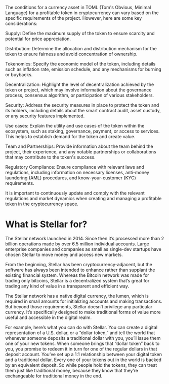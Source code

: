 The conditions for a currency asset in TOML (Tom's Obvious, Minimal Language) for a profitable token in cryptocurrency can vary based on the specific requirements of the project. However, here are some key considerations:

Supply: Define the maximum supply of the token to ensure scarcity and potential for price appreciation.

Distribution: Determine the allocation and distribution mechanism for the token to ensure fairness and avoid concentration of ownership.

Tokenomics: Specify the economic model of the token, including details such as inflation rate, emission schedule, and any mechanisms for burning or buybacks.

Decentralization: Highlight the level of decentralization achieved by the token or project, which may involve information about the governance process, consensus algorithm, or participation of various stakeholders.

Security: Address the security measures in place to protect the token and its holders, including details about the smart contract audit, asset custody, or any security features implemented.

Use cases: Explain the utility and use cases of the token within the ecosystem, such as staking, governance, payment, or access to services. This helps to establish demand for the token and create value.

Team and Partnerships: Provide information about the team behind the project, their experience, and any notable partnerships or collaborations that may contribute to the token's success.

Regulatory Compliance: Ensure compliance with relevant laws and regulations, including information on necessary licenses, anti-money laundering (AML) procedures, and know-your-customer (KYC) requirements.

It is important to continuously update and comply with the relevant regulations and market dynamics when creating and managing a profitable token in the cryptocurrency space.

# What is Stellar for?

The Stellar network launched in 2014. Since then it’s processed more than 2 billion operations made by over 6.5 million individual accounts. Large enterprise companies and companies as small as single-dev startups have chosen Stellar to move money and access new markets.

From the beginning, Stellar has been cryptocurrency-adjacent, but the software has always been intended to enhance rather than supplant the existing financial system. Whereas the Bitcoin network was made for trading only bitcoins, Stellar is a decentralized system that’s great for trading any kind of value in a transparent and efficient way. 

The Stellar network has a native digital currency, the lumen, which is required in small amounts for initializing accounts and making transactions. But beyond those requirements, Stellar doesn’t privilege any particular currency. It’s specifically designed to make traditional forms of value more useful and accessible in the digital realm.

For example, here’s what you can do with Stellar. You can create a digital representation of a U.S. dollar, or a “dollar token,” and tell the world that whenever someone deposits a traditional dollar with you, you’ll issue them one of your new tokens. When someone brings that “dollar token” back to you, you promise to redeem it in turn for one of the regular dollars in that deposit account. You’ve set up a 1:1 relationship between your digital token and a traditional dollar. Every one of your tokens out in the world is backed by an equivalent deposit. So while people hold the tokens, they can treat them just like traditional money, because they know that they’re exchangeable for traditional money in the end.

